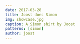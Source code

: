```yaml
---
date: 2017-03-28
title: Joost does Simon
img: showcase.jpg
caption: A Simon shirt by Joost
patterns: [simon]
author: joost
---
```

